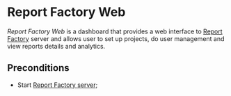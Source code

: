 # Report Factory Web

*Report Factory Web* is a dashboard that provides a web interface to [Report Factory](https://github.com/igor-starostenko/report_factory) server and allows user to set up projects, do user management and view reports details and analytics.

## Preconditions

- Start [Report Factory server](https://github.com/igor-starostenko/report_factory);
